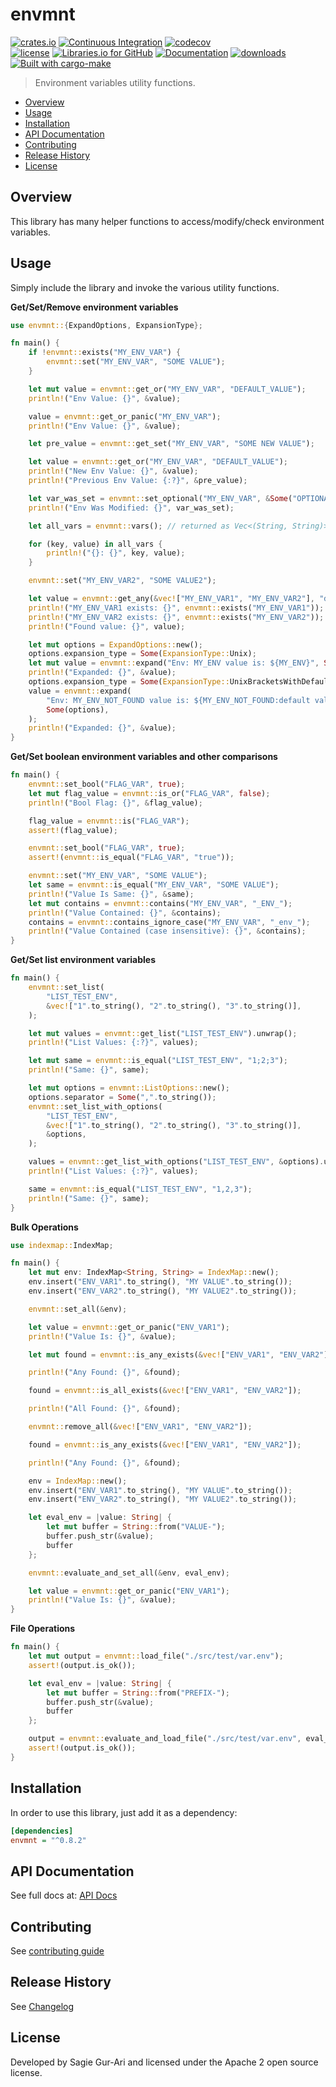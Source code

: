 # envmnt

[![crates.io](https://img.shields.io/crates/v/envmnt.svg)](https://crates.io/crates/envmnt) [![Continuous Integration](https://github.com/sagiegurari/envmnt/workflows/Continuous%20Integration/badge.svg?branch=master)](https://github.com/sagiegurari/envmnt/actions) [![codecov](https://codecov.io/gh/sagiegurari/envmnt/branch/master/graph/badge.svg)](https://codecov.io/gh/sagiegurari/envmnt)<br>
[![license](https://img.shields.io/crates/l/envmnt.svg)](https://github.com/sagiegurari/envmnt/blob/master/LICENSE) [![Libraries.io for GitHub](https://img.shields.io/librariesio/github/sagiegurari/envmnt.svg)](https://libraries.io/cargo/envmnt) [![Documentation](https://docs.rs/envmnt/badge.svg)](https://docs.rs/crate/envmnt/) [![downloads](https://img.shields.io/crates/d/envmnt.svg)](https://crates.io/crates/envmnt)<br>
[![Built with cargo-make](https://sagiegurari.github.io/cargo-make/assets/badges/cargo-make.svg)](https://sagiegurari.github.io/cargo-make)

> Environment variables utility functions.

* [Overview](#overview)
* [Usage](#usage)
* [Installation](#installation)
* [API Documentation](https://sagiegurari.github.io/envmnt/)
* [Contributing](.github/CONTRIBUTING.md)
* [Release History](CHANGELOG.md)
* [License](#license)

<a name="overview"></a>
## Overview
This library has many helper functions to access/modify/check environment variables.

<a name="usage"></a>
## Usage
Simply include the library and invoke the various utility functions.

**Get/Set/Remove environment variables**

```rust
use envmnt::{ExpandOptions, ExpansionType};

fn main() {
    if !envmnt::exists("MY_ENV_VAR") {
        envmnt::set("MY_ENV_VAR", "SOME VALUE");
    }

    let mut value = envmnt::get_or("MY_ENV_VAR", "DEFAULT_VALUE");
    println!("Env Value: {}", &value);

    value = envmnt::get_or_panic("MY_ENV_VAR");
    println!("Env Value: {}", &value);

    let pre_value = envmnt::get_set("MY_ENV_VAR", "SOME NEW VALUE");

    let value = envmnt::get_or("MY_ENV_VAR", "DEFAULT_VALUE");
    println!("New Env Value: {}", &value);
    println!("Previous Env Value: {:?}", &pre_value);

    let var_was_set = envmnt::set_optional("MY_ENV_VAR", &Some("OPTIONAL VALUE"));
    println!("Env Was Modified: {}", var_was_set);

    let all_vars = envmnt::vars(); // returned as Vec<(String, String)>

    for (key, value) in all_vars {
        println!("{}: {}", key, value);
    }

    envmnt::set("MY_ENV_VAR2", "SOME VALUE2");

    let value = envmnt::get_any(&vec!["MY_ENV_VAR1", "MY_ENV_VAR2"], "default");
    println!("MY_ENV_VAR1 exists: {}", envmnt::exists("MY_ENV_VAR1"));
    println!("MY_ENV_VAR2 exists: {}", envmnt::exists("MY_ENV_VAR2"));
    println!("Found value: {}", value);

    let mut options = ExpandOptions::new();
    options.expansion_type = Some(ExpansionType::Unix);
    let mut value = envmnt::expand("Env: MY_ENV value is: ${MY_ENV}", Some(options));
    println!("Expanded: {}", &value);
    options.expansion_type = Some(ExpansionType::UnixBracketsWithDefaults);
    value = envmnt::expand(
        "Env: MY_ENV_NOT_FOUND value is: ${MY_ENV_NOT_FOUND:default value}",
        Some(options),
    );
    println!("Expanded: {}", &value);
}
```

**Get/Set boolean environment variables and other comparisons**

```rust
fn main() {
    envmnt::set_bool("FLAG_VAR", true);
    let mut flag_value = envmnt::is_or("FLAG_VAR", false);
    println!("Bool Flag: {}", &flag_value);

    flag_value = envmnt::is("FLAG_VAR");
    assert!(flag_value);

    envmnt::set_bool("FLAG_VAR", true);
    assert!(envmnt::is_equal("FLAG_VAR", "true"));

    envmnt::set("MY_ENV_VAR", "SOME VALUE");
    let same = envmnt::is_equal("MY_ENV_VAR", "SOME VALUE");
    println!("Value Is Same: {}", &same);
    let mut contains = envmnt::contains("MY_ENV_VAR", "_ENV_");
    println!("Value Contained: {}", &contains);
    contains = envmnt::contains_ignore_case("MY_ENV_VAR", "_env_");
    println!("Value Contained (case insensitive): {}", &contains);
}
```

**Get/Set list environment variables**

```rust
fn main() {
    envmnt::set_list(
        "LIST_TEST_ENV",
        &vec!["1".to_string(), "2".to_string(), "3".to_string()],
    );

    let mut values = envmnt::get_list("LIST_TEST_ENV").unwrap();
    println!("List Values: {:?}", values);

    let mut same = envmnt::is_equal("LIST_TEST_ENV", "1;2;3");
    println!("Same: {}", same);

    let mut options = envmnt::ListOptions::new();
    options.separator = Some(",".to_string());
    envmnt::set_list_with_options(
        "LIST_TEST_ENV",
        &vec!["1".to_string(), "2".to_string(), "3".to_string()],
        &options,
    );

    values = envmnt::get_list_with_options("LIST_TEST_ENV", &options).unwrap();
    println!("List Values: {:?}", values);

    same = envmnt::is_equal("LIST_TEST_ENV", "1,2,3");
    println!("Same: {}", same);
}
```

**Bulk Operations**

```rust
use indexmap::IndexMap;

fn main() {
    let mut env: IndexMap<String, String> = IndexMap::new();
    env.insert("ENV_VAR1".to_string(), "MY VALUE".to_string());
    env.insert("ENV_VAR2".to_string(), "MY VALUE2".to_string());

    envmnt::set_all(&env);

    let value = envmnt::get_or_panic("ENV_VAR1");
    println!("Value Is: {}", &value);

    let mut found = envmnt::is_any_exists(&vec!["ENV_VAR1", "ENV_VAR2"]);

    println!("Any Found: {}", &found);

    found = envmnt::is_all_exists(&vec!["ENV_VAR1", "ENV_VAR2"]);

    println!("All Found: {}", &found);

    envmnt::remove_all(&vec!["ENV_VAR1", "ENV_VAR2"]);

    found = envmnt::is_any_exists(&vec!["ENV_VAR1", "ENV_VAR2"]);

    println!("Any Found: {}", &found);

    env = IndexMap::new();
    env.insert("ENV_VAR1".to_string(), "MY VALUE".to_string());
    env.insert("ENV_VAR2".to_string(), "MY VALUE2".to_string());

    let eval_env = |value: String| {
        let mut buffer = String::from("VALUE-");
        buffer.push_str(&value);
        buffer
    };

    envmnt::evaluate_and_set_all(&env, eval_env);

    let value = envmnt::get_or_panic("ENV_VAR1");
    println!("Value Is: {}", &value);
}
```

**File Operations**

```rust
fn main() {
    let mut output = envmnt::load_file("./src/test/var.env");
    assert!(output.is_ok());

    let eval_env = |value: String| {
        let mut buffer = String::from("PREFIX-");
        buffer.push_str(&value);
        buffer
    };

    output = envmnt::evaluate_and_load_file("./src/test/var.env", eval_env);
    assert!(output.is_ok());
}
```

<a name="installation"></a>
## Installation
In order to use this library, just add it as a dependency:

```ini
[dependencies]
envmnt = "^0.8.2"
```

## API Documentation
See full docs at: [API Docs](https://sagiegurari.github.io/envmnt/)

## Contributing
See [contributing guide](.github/CONTRIBUTING.md)

<a name="history"></a>
## Release History

See [Changelog](CHANGELOG.md)

<a name="license"></a>
## License
Developed by Sagie Gur-Ari and licensed under the Apache 2 open source license.
